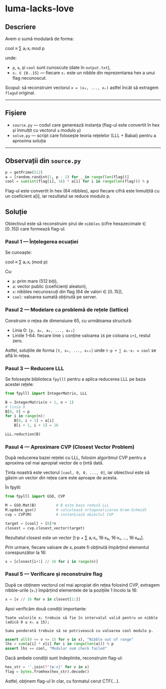 # luma-lacks-love

## Descriere

Avem o sumă modulară de forma:

cool ≡ ∑ aᵢ·xᵢ mod p

unde:
- `p`, `a`, și `cool` sunt cunoscute (date în `output.txt`),
- `xᵢ ∈ {0..15}` — fiecare `xᵢ` este un nibble din reprezentarea hex a unui flag necunoscut.

Scopul: să reconstruim vectorul `x = (x₀, ..., xₙ)` astfel încât să extragem `flag`ul original.

---

## Fișiere

- `source.py` — codul care generează instanța (flag-ul este convertit în hex și înmulțit cu vectorul `a` modulo `p`)
- `solve.py` — script care folosește teoria rețelelor (LLL + Babai) pentru a aproxima soluția

---

## Observații din `source.py`

```python
p = getPrime(512)
a = [random.randint(1, p - 1) for _ in range(len(flag))]
cool = sum(int(flag[i], 16) * a[i] for i in range(len(flag))) % p
```
Flag-ul este convertit în hex (64 nibbles), apoi fiecare cifră este înmulțită cu un coeficient a[i], iar rezultatul se reduce modulo p.

## Soluție

Obiectivul este să reconstruim șirul de `nibbles` (cifre hexazecimale ∈ [0..15]) care formează flag-ul.

### Pasul 1 — Înțelegerea ecuației

Se cunoaște:

cool ≡ ∑ aᵢ·xᵢ (mod p)

Cu:
- `p`: prim mare (512 biți),
- `a`: vector public (coeficienți aleatori),
- `x`: nibbles necunoscuți din flag (64 de valori ∈ [0..15]),
- `cool`: valoarea sumată obținută pe server.

### Pasul 2 — Modelare ca problemă de rețele (lattice)

Construim o rețea de dimensiune 65, cu următoarea structură:

- Linia 0: `[p, a₀, a₁, ..., a₆₃]`
- Liniile 1-64: fiecare linie `i` conține valoarea `16` pe coloana `i+1`, restul zero.

Astfel, soluțiile de forma `[t, x₀, ..., x₆₃]` unde `t·p + ∑ aᵢ·xᵢ = cool` se află în rețea.

### Pasul 3 — Reducere LLL

Se folosește biblioteca `fpylll` pentru a aplica reducerea LLL pe baza acestei rețele:

```python
from fpylll import IntegerMatrix, LLL

B = IntegerMatrix(n + 1, n + 1)
# linia 0
B[0, 0] = p
for i in range(n):
    B[0, i + 1] = a[i]
    B[i + 1, i + 1] = 16

LLL.reduction(B)
```
### Pasul 4 — Aproximare CVP (Closest Vector Problem)

După reducerea bazei rețelei cu LLL, folosim algoritmul CVP pentru a aproxima cel mai apropiat vector de o țintă dată.

Ținta noastră este vectorul `[cool, 0, 0, ..., 0]`, iar obiectivul este să găsim un vector din rețea care este aproape de acesta.

În fpylll:

```python
from fpylll import GSO, CVP

M = GSO.Mat(B)         # B este baza redusă LLL
M.update_gso()         # calculează ortogonalizarea Gram-Schmidt
cvp = CVP(M)           # instanțiază obiectul CVP

target = [cool] + [0]*n
closest = cvp.closest_vector(target)
```

Rezultatul closest este un vector [t·p + ∑ aᵢ·xᵢ, 16·x₀, 16·x₁, ..., 16·x₆₃].

Prin urmare, fiecare valoare de xᵢ poate fi obținută împărțind elementul corespunzător la 16:

```python
x = [closest[i+1] // 16 for i in range(n)]
```

### Pasul 5 — Verificare și reconstruire flag

După ce obținem vectorul cel mai apropiat din rețea folosind CVP, extragem nibble-urile (`xᵢ`) împărțind elementele de la pozițiile 1 încolo la 16:

```python
x = [v // 16 for v in closest[1:]]
```
Apoi verificăm două condiții importante:

    Toate valorile xᵢ trebuie să fie în intervalul valid pentru un nibble (adică 0 ≤ xᵢ ≤ 15);

    Suma ponderată trebuie să se potrivească cu valoarea cool modulo p.

```python
assert all(0 <= v <= 15 for v in x), "Nibble out of range"
lhs = sum(a[i] * x[i] for i in range(len(a))) % p
assert lhs == cool, "Modular sum check failed"
```

Dacă ambele condiții sunt îndeplinite, reconstruim flag-ul:

```python
hex_str = ''.join(f"{v:x}" for v in x)
flag = bytes.fromhex(hex_str).decode()
```

Astfel, obținem flag-ul în clar, cu formatul cerut CTF{...}.
